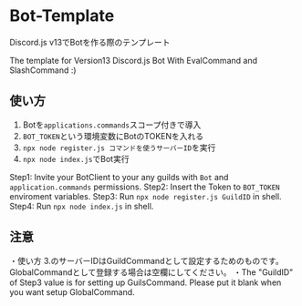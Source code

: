 # Bot-Template
Discord.js v13でBotを作る際のテンプレート

The template for Version13 Discord.js Bot
With EvalCommand and SlashCommand :)

## 使い方
1. Botを`applications.commands`スコープ付きで導入
2. `BOT_TOKEN`という環境変数にBotのTOKENを入れる
3. `npx node register.js コマンドを使うサーバーID`を実行
4. `npx node index.js`でBot実行

Step1: Invite your BotClient to your any guilds with `Bot` and `application.commands` permissions.
Step2: Insert the Token to `BOT_TOKEN` enviroment variables.
Step3: Run `npx node register.js GuildID` in shell.
Step4: Run `npx node index.js` in shell.

## 注意
・使い方 3.のサーバーIDはGuildCommandとして設定するためのものです。GlobalCommandとして登録する場合は空欄にしてください。
・The "GuildID" of Step3 value is for setting up GuilsCommand. Please put it blank when you want setup GlobalCommand.
